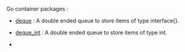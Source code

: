 Go container packages :

- [deque](http://godoc.org/github.com/notnot/container/deque) : A double ended queue to store items of type interface{}.

- [deque_int](http://godoc.org/github.com/notnot/container/deque_int) : A double ended queue to store items of type int.
- 
